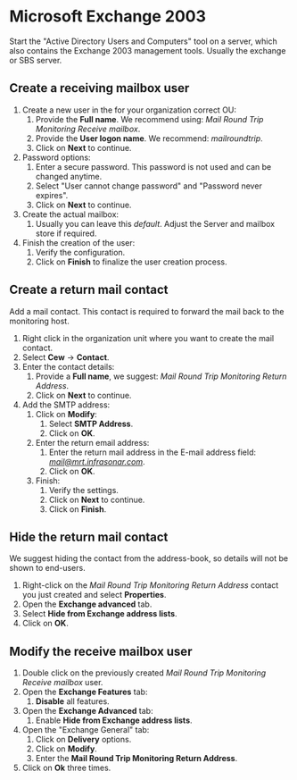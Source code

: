# Microsoft Exchange 2003

Start the "Active Directory Users and Computers" tool on a server, which also contains the Exchange 2003 management tools. Usually the exchange or SBS server.

## Create a receiving mailbox user

1. Create a new user in the for your organization correct OU:
    1. Provide the **Full name**. We recommend using: *Mail Round Trip Monitoring Receive mailbox*.
    2. Provide the **User logon name**. We recommend: *mailroundtrip*.
    3. Click on **Next** to continue.
2. Password options:
    1. Enter a secure password. This password is not used and can be changed anytime.
    2. Select "User cannot change password" and "Password never expires".
    3. Click on **Next** to continue.
3. Create the actual mailbox:
    1. Usually you can leave this *default*. Adjust the Server and mailbox store if required.
4. Finish the creation of the user:
    1. Verify the configuration.
    2. Click on **Finish** to finalize the user creation process.

## Create a return mail contact

Add a mail contact. This contact is required to forward the mail back to the monitoring host.

1. Right click in the organization unit where you want to create the mail contact.
2. Select **Cew** -> **Contact**.
3. Enter the contact details:
   1. Provide a **Full name**, we suggest: *Mail Round Trip Monitoring Return Address*.
   2. Click on **Next** to continue.
4. Add the SMTP address:
    1. Click on **Modify**:
        1. Select **SMTP Address**.
        2. Click on **OK**.
    2. Enter the return email address:
        1. Enter the return mail address in the E-mail address field: *mail@mrt.infrasonar.com*.
        2. Click on **OK**.
    3. Finish:
        1. Verify the settings.
        2. Click on **Next** to continue.
        3. Click on **Finish**.

## Hide the return mail contact

We suggest hiding the contact from the address-book, so details will not be shown to end-users.

1. Right-click on the *Mail Round Trip Monitoring Return Address* contact you just created and select **Properties**.
2. Open the **Exchange advanced** tab.
3. Select **Hide from Exchange address lists**.
4. Click on **OK**.

## Modify the receive mailbox user

1. Double click on the previously created *Mail Round Trip Monitoring Receive mailbox* user.
2. Open the **Exchange Features** tab:
    1. **Disable** all features.
3. Open the **Exchange Advanced** tab:
    1. Enable **Hide from Exchange address lists**.
4. Open the "Exchange General" tab:
    1. Click on **Delivery** options.
    2. Click on **Modify**.
    3. Enter the **Mail Round Trip Monitoring Return Address**.
5. Click on **Ok** three times.
